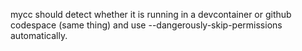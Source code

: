 mycc should detect whether it is running in a devcontainer or github codespace (same thing) and use --dangerously-skip-permissions automatically.